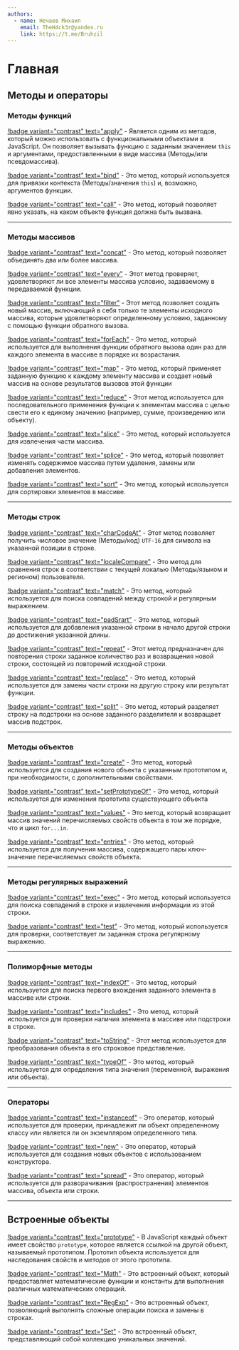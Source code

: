 ```yaml
---
authors:
  - name: Нечаев Михаил
    email: TheH4ck3r@yandex.ru
    link: https://t.me/Bruhzil
---
```


# Главная

## Методы и операторы

### Методы функций

[!badge variant="contrast" text="apply"](Методы_и_операторы/A/Apply.md) - Является одним из методов, который можно использовать с функциональными объектами в JavaScript. Он позволяет вызывать функцию с заданным значением `this` и аргументами, предоставленными в виде массива (Методы/или псевдомассива).

[!badge variant="contrast" text="bind"](Методы_и_операторы/B/Bind.md) - Это метод, который используется для привязки контекста (Методы/значения `this`) и, возможно, аргументов функции.

[!badge variant="contrast" text="call"](Методы_и_операторы/C/Call.md) - Это метод, который позволяет явно указать, на каком объекте функция должна быть вызвана.

---

### Методы массивов

[!badge variant="contrast" text="concat"](Методы_и_операторы/C/Concat.md) - Это метод, который позволяет объединять два или более массива.

[!badge variant="contrast" text="every"](Методы_и_операторы/E/Every.md) - Этот метод проверяет, удовлетворяют ли все элементы массива условию, задаваемому в передаваемой функции.

[!badge variant="contrast" text="filter"](Методы_и_операторы/F/Filter.md) - Этот метод позволяет создать новый массив, включающий в себя только те элементы исходного массива, которые удовлетворяют определенному условию, заданному с помощью функции обратного вызова.

[!badge variant="contrast" text="forEach"](Методы_и_операторы/F/ForEach.md) - Это метод, который используется для выполнения функции обратного вызова один раз для каждого элемента в массиве в порядке их возрастания.

[!badge variant="contrast" text="map"](Методы_и_операторы/M/Map.md) - Это метод, который применяет заданную функцию к каждому элементу массива и создает новый массив на основе результатов вызовов этой функции

[!badge variant="contrast" text="reduce"](Методы_и_операторы/R/Reduce.md) - Этот метод используется для последовательного применения функции к элементам массива с целью свести его к единому значению (например, сумме, произведению или объекту).

[!badge variant="contrast" text="slice"](Методы_и_операторы/S/Slice.md) - Это метод, который используется для извлечения части массива.

[!badge variant="contrast" text="splice"](Методы_и_операторы/S/Splice.md) - Это метод, который позволяет изменять содержимое массива путем удаления, замены или добавления элементов.

[!badge variant="contrast" text="sort"](Методы_и_операторы/S/Sort.md) - Это метод, который используется для сортировки элементов в массиве.

---

### Методы строк

[!badge variant="contrast" text="charCodeAt"](Методы_и_операторы/C/CharCodeAt.md) - Этот метод позволяет получить числовое значение (Методы/код) `UTF-16` для символа на указанной позиции в строке.

[!badge variant="contrast" text="localeCompare"](Методы_и_операторы/L/LocaleCompare.md) - Это метод для сравнения строк в соответствии с текущей локалью (Методы/языком и регионом) пользователя.

[!badge variant="contrast" text="match"](Методы_и_операторы/M/Match.md) - Это метод, который используется для поиска совпадений между строкой и регулярным выражением.

[!badge variant="contrast" text="padSrart"](Методы_и_операторы/P/PadStart.md) - Это метод, который используется для добавления указанной строки в начало другой строки до достижения указанной длины.

[!badge variant="contrast" text="repeat"](Методы_и_операторы/R/Repeat.md) - Этот метод предназначен для повторения строки заданное количество раз и возвращения новой строки, состоящей из повторений исходной строки.

[!badge variant="contrast" text="replace"](Методы_и_операторы/R/Replace.md) - Это метод, который используется для замены части строки на другую строку или результат функции.

[!badge variant="contrast" text="split"](Методы_и_операторы/S/Split.md) - Это метод, который разделяет строку на подстроки на основе заданного разделителя и возвращает массив подстрок.

---

### Методы объектов

[!badge variant="contrast" text="create"](Методы_и_операторы/C/Create.md) - Это метод, который используется для создания нового объекта с указанным прототипом и, при необходимости, с дополнительными свойствами.

[!badge variant="contrast" text="setPrototypeOf"](Методы_и_операторы/S/SetPrototypeOf.md) - Это метод, который используется для изменения прототипа существующего объекта

[!badge variant="contrast" text="values"](Методы_и_операторы/V/Values.md) - Это метод, который возвращает массив значений перечисляемых свойств объекта в том же порядке, что и цикл `for...in`.

[!badge variant="contrast" text="entries"](Методы_и_операторы/E/Entries.md) - Это метод, который используется для получения массива, содержащего пары ключ-значение перечисляемых свойств объекта.

---

### Методы регулярных выражений

[!badge variant="contrast" text="exec"](Методы_и_операторы/E/Exec.md) - Это метод, который используется для поиска совпадений в строке и извлечения информации из этой строки.

[!badge variant="contrast" text="test"](Методы_и_операторы/T/Test.md) - Это метод, который используется для проверки, соответствует ли заданная строка регулярному выражению.

---

### Полиморфные методы

[!badge variant="contrast" text="indexOf"](Методы_и_операторы/I/IndexOf.md) - Это метод, который используется для поиска первого вхождения заданного элемента в массиве или строки.

[!badge variant="contrast" text="includes"](Методы_и_операторы/I/Includes.md) - Это метод, который используется для проверки наличия элемента в массиве или подстроки в строке.

[!badge variant="contrast" text="toString"](Методы_и_операторы/T/ToString.md) - Этот метод используется для преобразования объекта в его строковое представление.

[!badge variant="contrast" text="typeOf"](Методы_и_операторы/T/TypeOf.md) - Это метод, который используется для определения типа значения (переменной, выражения или объекта).

---

### Операторы

[!badge variant="contrast" text="instanceof"](Методы_и_операторы/I/Instanceof.md) - Это оператор, который используется для проверки, принадлежит ли объект определенному классу или является ли он экземпляром определенного типа.

[!badge variant="contrast" text="new"](Методы_и_операторы/N/New.md) - Это оператор, который используется для создания новых объектов с использованием конструктора.

[!badge variant="contrast" text="spread"](Методы_и_операторы/S/Spread.md) - Это оператор, который используется для разворачивания (распространения) элементов массива, объекта или строки.

---

## Встроенные объекты

[!badge variant="contrast" text="prototype"](Встроенные_объекты/Prototype.md) - В JavaScript каждый объект имеет свойство `prototype`, которое является ссылкой на другой объект, называемый прототипом. Прототип объекта используется для наследования свойств и методов от этого прототипа.

[!badge variant="contrast" text="Math"](Встроенные_объекты/Math.md) - Это встроенный объект, который предоставляет математические функции и константы для выполнения различных математических операций.

[!badge variant="contrast" text="RegExp"](Встроенные_объекты/RegExp.md) - Это встроенный объект, позволяющий выполнять сложные операции поиска и замены в строках.

[!badge variant="contrast" text="Set"](Встроенные_объекты/Set.md) - Это встроенный объект, представляющий собой коллекцию уникальных значений.

<!-- ## Структуры данных

### Простые структуры данных

#### В разработке

---

### Сложные структуры данных

#### В разработке -->

